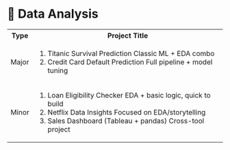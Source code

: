 # 🧩 Data Analysis
<table>
  <tr>
    <th>Type</th>
    <th>Project	Title</th>
  </tr>
  <tr>
    <td>Major</td>
    <td>
        <ol>	
        <li>Titanic Survival Prediction	Classic ML + EDA combo </li>
        <li>Credit Card Default Prediction	Full pipeline + model tuning </li>
        </ol>
    </td>
    </tr>
    <tr>
    <td>Minor </td>
    <td>
        <ol>	
        <li>Loan Eligibility Checker	EDA + basic logic, quick to build </li>
	    <li>Netflix Data Insights	Focused on EDA/storytelling </li>
	    <li>Sales Dashboard (Tableau + pandas)	Cross-tool project </li>
        </ol>
    </td>
    </tr>
</table>